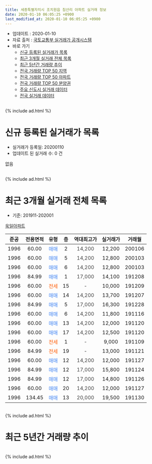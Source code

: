 ```yaml
---
title: 세종특별자치시 조치원읍 침산리 아파트 실거래 정보
date: 2020-01-10 06:05:25 +0900
last_modified_at: 2020-01-10 06:05:25 +0900
---
```


* 업데이트 : 2020-01-10
* 자료 출처 : [국토교통부 실거래가 공개시스템](http://rt.molit.go.kr)
* 바로 가기
    * [신규 등록된 실거래가 목록](#신규-등록된-실거래가-목록)
    * [최근 3개월 실거래 전체 목록](#최근-3개월-실거래-전체-목록)
    * [최근 5년간 거래량 추이](#최근-5년간-거래량-추이)
    * [전국 거래량 TOP 50 지역](https://inasie.github.io/apt-trade-info/최근-3개월-전국에서-가장-거래가-많이-발생한-지역)
    * [전국 거래량 TOP 50 아파트](https://inasie.github.io/apt-trade-info/최근-3개월-전국에서-가장-거래가-많이-발생한-아파트)
    * [전국 거래량 TOP 50 분양권](https://inasie.github.io/apt-trade-info/최근-3개월-전국에서-가장-거래가-많이-발생한-분양권)
    * [주요 신도시 실거래 데이터](https://inasie.github.io/apt-trade-info/주요-신도시)
    * [전국 실거래 데이터](https://inasie.github.io/apt-trade-info/전국)
<br>
{% include ad.html %}
<br>

# 신규 등록된 실거래가 목록
* 실거래가 등록일: 20200110
* 업데이트 된 실거래 수: 0 건

없음

<br>
{% include ad.html %}
<br>

# 최근 3개월 실거래 전체 목록
* 기준: 201911-202001


[욱일아파트](https://search.naver.com/search.naver?query=%EC%84%B8%EC%A2%85%ED%8A%B9%EB%B3%84%EC%9E%90%EC%B9%98%EC%8B%9C+%EC%A1%B0%EC%B9%98%EC%9B%90%EC%9D%8D+%EC%B9%A8%EC%82%B0%EB%A6%AC+%EC%9A%B1%EC%9D%BC%EC%95%84%ED%8C%8C%ED%8A%B8)

|준공|전용면적|유형|층|역대최고가|실거래가|거래월|
|:---:|:---:|:---:|:---:|:---:|:---:|:---:|
|1996|60.00|<span style="color:#4285f3">매매</span>|2|<span style="color:#444444">14,200</span>|12,200|200106|
|1996|60.00|<span style="color:#4285f3">매매</span>|5|<span style="color:#444444">14,200</span>|12,800|200103|
|1996|60.00|<span style="color:#4285f3">매매</span>|6|<span style="color:#444444">14,200</span>|12,800|200103|
|1996|84.99|<span style="color:#4285f3">매매</span>|1|<span style="color:#444444">17,000</span>|14,100|191208|
|1996|60.00|<span style="color:#ff5a00">전세</span>|15|<span style="color:#444444">-</span>|10,000|191209|
|1996|60.00|<span style="color:#4285f3">매매</span>|14|<span style="color:#444444">14,200</span>|13,700|191207|
|1996|84.99|<span style="color:#4285f3">매매</span>|5|<span style="color:#444444">17,000</span>|16,300|191228|
|1996|60.00|<span style="color:#4285f3">매매</span>|6|<span style="color:#444444">14,200</span>|11,800|191116|
|1996|60.00|<span style="color:#4285f3">매매</span>|13|<span style="color:#444444">14,200</span>|12,000|191120|
|1996|60.00|<span style="color:#4285f3">매매</span>|17|<span style="color:#444444">14,200</span>|12,500|191120|
|1996|60.00|<span style="color:#ff5a00">전세</span>|1|<span style="color:#444444">-</span>|9,000|191109|
|1996|84.99|<span style="color:#ff5a00">전세</span>|19|<span style="color:#444444">-</span>|13,000|191121|
|1996|60.00|<span style="color:#4285f3">매매</span>|12|<span style="color:#444444">14,200</span>|12,000|191127|
|1996|84.99|<span style="color:#4285f3">매매</span>|12|<span style="color:#444444">17,000</span>|15,800|191124|
|1996|84.99|<span style="color:#4285f3">매매</span>|12|<span style="color:#444444">17,000</span>|14,800|191126|
|1996|60.00|<span style="color:#4285f3">매매</span>|20|<span style="color:#444444">14,200</span>|12,000|191127|
|1996|134.45|<span style="color:#4285f3">매매</span>|13|<span style="color:#444444">20,000</span>|19,500|191130|


<br>
{% include ad.html %}
<br>

# 최근 5년간 거래량 추이


<div style="width:100%;">
    <canvas id="deal_progress" height="200"></canvas>
</div>

<script>
new Chart(document.getElementById("deal_progress"), {
    type: 'line',
    data: {
        labels: ['201501','201502','201503','201504','201505','201506','201507','201508','201509','201510','201511','201512','201601','201602','201603','201604','201605','201606','201607','201608','201609','201610','201611','201612','201701','201702','201703','201704','201705','201706','201707','201708','201709','201710','201711','201712','201801','201802','201803','201804','201805','201806','201807','201808','201809','201810','201811','201812','201901','201902','201903','201904','201905','201906','201907','201908','201909','201910','201911','201912','202001'],
        datasets: [{
            label: '매매',
            pointRadius: 1,
            data: [6, 4, 7, 1, 4, 3, 3, 3, 6, 2, 5, 3, 9, 3, 6, 8, 7, 10, 8, 9, 7, 18, 5, 7, 4, 8, 9, 15, 10, 6, 5, 4, 9, 2, 11, 5, 6, 9, 11, 7, 4, 8, 2, 3, 9, 9, 2, 5, 9, 9, 9, 8, 6, 5, 2, 7, 4, 10, 8, 3, 3],
            borderColor: "rgba(255, 201, 14, 1)",
            backgroundColor: "rgba(255, 201, 14, 0.5)",
            fill: false,
            lineTension: 0
        },{
            label: '전월세',
            pointRadius: 1,
            data: [3, 7, 4, 2, 4, 1, 2, 2, 3, 1, 4, 3, 5, 3, 5, 4, 3, 3, 6, 5, 3, 5, 1, 5, 1, 2, 4, 2, 1, 6, 4, 7, 4, 5, 4, 5, 5, 7, 7, 4, 3, 4, 6, 4, 4, 3, 5, 3, 2, 4, 1, 0, 6, 1, 3, 3, 4, 6, 2, 1, 0],
            borderColor: "rgba(0, 141, 185, 1)",
            backgroundColor: "rgba(0, 141, 185, 0.5)",
            fill: false,
            lineTension: 0
        }
        ]
    },
    options: {
        responsive: true,
        title: {
            display: false
        },
        tooltips: {
            mode: 'index',
            intersect: false
        },
        hover: {
            mode: 'nearest',
            intersect: true
        },
        scales: {
            xAxes: [{
                display: true,
                scaleLabel: {
                    display: true,
                    labelString: '년/월'
                }
            }],
            yAxes: [{
                display: true,
                ticks: {
                    suggestedMin: 0,
                },
                scaleLabel: {
                    display: true,
                    labelString: '실거래 수'
                }
            }]
        }
    }
});

</script>


<br>
{% include ad.html %}
<br>

